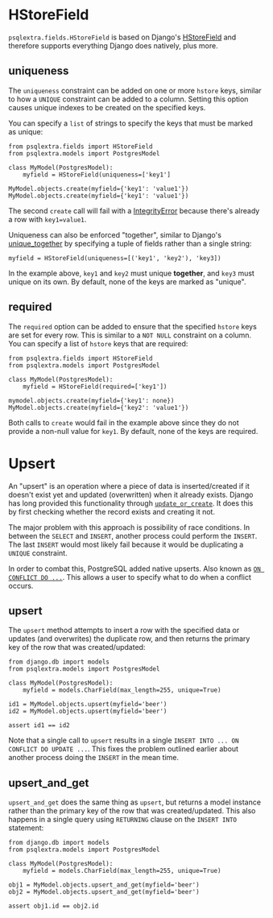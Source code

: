 # HStoreField
`psqlextra.fields.HStoreField` is based on Django's [HStoreField](https://docs.djangoproject.com/en/1.10/ref/contrib/postgres/fields/#hstorefield) and therefore supports everything Django does natively, plus more.

## uniqueness
The `uniqueness` constraint can be added on one or more `hstore` keys, similar to how a `UNIQUE` constraint can be added to a column. Setting this option causes unique indexes to be created on the specified keys.

You can specify a `list` of strings to specify the keys that must be marked as unique:

    from psqlextra.fields import HStoreField
    from psqlextra.models import PostgresModel

    class MyModel(PostgresModel):
        myfield = HStoreField(uniqueness=['key1']

    MyModel.objects.create(myfield={'key1': 'value1'})
    MyModel.objects.create(myfield={'key1': 'value1'})

The second `create` call will fail with a [IntegrityError](https://docs.djangoproject.com/en/1.10/ref/exceptions/#django.db.IntegrityError) because there's already a row with `key1=value1`.

Uniqueness can also be enforced "together", similar to Django's [unique_together](https://docs.djangoproject.com/en/1.10/ref/models/options/#unique-together) by specifying a tuple of fields rather than a single string:

    myfield = HStoreField(uniqueness=[('key1', 'key2'), 'key3])

In the example above, `key1` and `key2` must unique **together**, and `key3` must unique on its own. By default, none of the keys are marked as "unique".

## required
The `required` option can be added to ensure that the specified `hstore` keys are set for every row. This is similar to a `NOT NULL` constraint on a column. You can specify a list of `hstore` keys that are required:

    from psqlextra.fields import HStoreField
    from psqlextra.models import PostgresModel

    class MyModel(PostgresModel):
        myfield = HStoreField(required=['key1'])

    mymodel.objects.create(myfield={'key1': none})
    MyModel.objects.create(myfield={'key2': 'value1'})

Both calls to `create` would fail in the example above since they do not provide a non-null value for `key1`. By default, none of the keys are required.

# Upsert
An "upsert" is an operation where a piece of data is inserted/created if it doesn't exist yet and updated (overwritten) when it already exists. Django has long provided this functionality through [`update_or_create`](https://docs.djangoproject.com/en/1.10/ref/models/querysets/#update-or-create). It does this by first checking whether the record exists and creating it not.

The major problem with this approach is possibility of race conditions. In between the `SELECT` and `INSERT`, another process could perform the `INSERT`. The last `INSERT` would most likely fail because it would be duplicating a `UNIQUE` constraint.

In order to combat this, PostgreSQL added native upserts. Also known as [`ON CONFLICT DO ...`](https://www.postgresql.org/docs/9.5/static/sql-insert.html#SQL-ON-CONFLICT). This allows a user to specify what to do when a conflict occurs.


## upsert
The `upsert` method attempts to insert a row with the specified data or updates (and overwrites) the duplicate row, and then returns the primary key of the row that was created/updated:

    from django.db import models
    from psqlextra.models import PostgresModel

    class MyModel(PostgresModel):
        myfield = models.CharField(max_length=255, unique=True)

    id1 = MyModel.objects.upsert(myfield='beer')
    id2 = MyModel.objects.upsert(myfield='beer')

    assert id1 == id2

Note that a single call to `upsert` results in a single `INSERT INTO ... ON CONFLICT DO UPDATE ...`. This fixes the problem outlined earlier about another process doing the `INSERT` in the mean time.

## upsert_and_get
`upsert_and_get` does the same thing as `upsert`, but returns a model instance rather than the primary key of the row that was created/updated. This also happens in a single query using `RETURNING` clause on the `INSERT INTO` statement:

    from django.db import models
    from psqlextra.models import PostgresModel

    class MyModel(PostgresModel):
        myfield = models.CharField(max_length=255, unique=True)

    obj1 = MyModel.objects.upsert_and_get(myfield='beer')
    obj2 = MyModel.objects.upsert_and_get(myfield='beer')

    assert obj1.id == obj2.id
